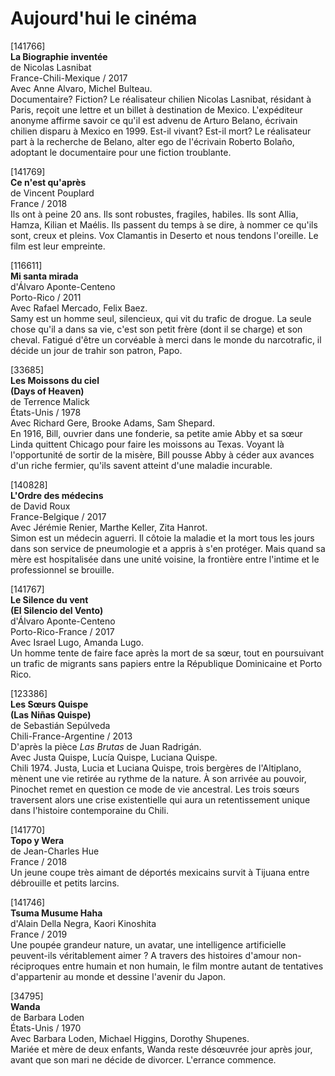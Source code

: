 # Aujourd'hui le cinéma

[141766]  
**La Biographie inventée**  
de Nicolas Lasnibat  
France-Chili-Mexique / 2017  
Avec Anne Alvaro, Michel Bulteau.  
Documentaire? Fiction? Le réalisateur chilien Nicolas Lasnibat, résidant à Paris, reçoit une lettre et un billet à destination de Mexico. L'expéditeur anonyme affirme savoir ce qu'il est advenu de Arturo Belano, écrivain chilien disparu à Mexico en 1999. Est-il vivant? Est-il mort? Le réalisateur part à la recherche de Belano, alter ego de l'écrivain Roberto Bolaño, adoptant le documentaire pour une fiction troublante.

[141769]  
**Ce n'est qu'après**  
de Vincent Pouplard  
France / 2018  
Ils ont à peine 20 ans. Ils sont robustes, fragiles, habiles. Ils sont Allia, Hamza, Kilian et Maélis. Ils passent du temps à se dire, à nommer ce qu'ils sont, creux et pleins. Vox Clamantis in Deserto et nous tendons l'oreille. Le film est leur empreinte.

[116611]  
**Mi santa mirada**  
d'Álvaro Aponte-Centeno  
Porto-Rico / 2011  
Avec Rafael Mercado, Felix Baez.  
Samy est un homme seul, silencieux, qui vit du trafic de drogue. La seule chose qu'il a dans sa vie, c'est son petit frère (dont il se charge) et son cheval. Fatigué d'être un corvéable à merci dans le monde du narcotrafic, il décide un jour de trahir son patron, Papo.

[33685]  
**Les Moissons du ciel**  
**(Days of Heaven)**  
de Terrence Malick  
États-Unis / 1978  
Avec Richard Gere, Brooke Adams, Sam Shepard.  
En 1916, Bill, ouvrier dans une fonderie, sa petite amie Abby et sa sœur Linda quittent Chicago pour faire les moissons au Texas. Voyant là l'opportunité de sortir de la misère, Bill pousse Abby à céder aux avances d'un riche fermier, qu'ils savent atteint d'une maladie incurable.

[140828]  
**L'Ordre des médecins**  
de David Roux  
France-Belgique / 2017  
Avec Jérémie Renier, Marthe Keller, Zita Hanrot.  
Simon est un médecin aguerri. Il côtoie la maladie et la mort tous les jours dans son service de pneumologie et a appris à s'en protéger. Mais quand sa mère est hospitalisée dans une unité voisine, la frontière entre l'intime et le professionnel se brouille.

[141767]  
**Le Silence du vent**  
**(El Silencio del Vento)**  
d'Álvaro Aponte-Centeno  
Porto-Rico-France / 2017  
Avec Israel Lugo, Amanda Lugo.  
Un homme tente de faire face après la mort de sa sœur, tout en poursuivant un trafic de migrants sans papiers entre la République Dominicaine et Porto Rico.

[123386]  
**Les Sœurs Quispe**  
**(Las Niñas Quispe)**  
de Sebastián Sepúlveda  
Chili-France-Argentine / 2013  
D'après la pièce _Las Brutas_ de Juan Radrigán.  
Avec Justa Quispe, Lucía Quispe, Luciana Quispe.  
Chili 1974. Justa, Lucia et Luciana Quispe, trois bergères de l'Altiplano, mènent une vie retirée au rythme de la nature. À son arrivée au pouvoir, Pinochet remet en question ce mode de vie ancestral. Les trois sœurs traversent alors une crise existentielle qui aura un retentissement unique dans l'histoire contemporaine du Chili.

[141770]  
**Topo y Wera**  
de Jean-Charles Hue  
France / 2018  
Un jeune coupe très aimant de déportés mexicains survit à Tijuana entre débrouille et petits larcins.

[141746]  
**Tsuma Musume Haha**  
d'Alain Della Negra, Kaori Kinoshita  
France / 2019  
Une poupée grandeur nature, un avatar, une intelligence artificielle peuvent-ils véritablement aimer ? A travers des histoires d'amour non-réciproques entre humain et non humain, le film montre autant de tentatives d'appartenir au monde et dessine l'avenir du Japon.

[34795]  
**Wanda**  
de Barbara Loden  
États-Unis / 1970  
Avec Barbara Loden, Michael Higgins, Dorothy Shupenes.  
Mariée et mère de deux enfants, Wanda reste désœuvrée jour après jour, avant que son mari ne décide de divorcer. L'errance commence.

